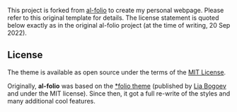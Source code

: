 This project is forked from [al-folio](https://github.com/alshedivat/al-folio/) to create my personal webpage. Please refer to this original template for details. The license statement is quoted below exactly as in the original al-folio project (at the time of writing, 20 Sep 2022).

## License

The theme is available as open source under the terms of the [MIT License](https://github.com/alshedivat/al-folio/blob/master/LICENSE). 

Originally, **al-folio** was based on the [\*folio theme](https://github.com/bogoli/-folio) (published by [Lia Bogoev](https://liabogoev.com) and under the MIT license).
Since then, it got a full re-write of the styles and many additional cool features.

